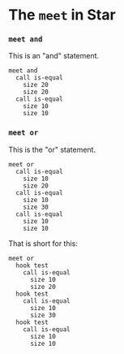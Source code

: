 # The `meet` in Star

### `meet and`

This is an "and" statement.

```
meet and
  call is-equal
    size 20
    size 20
  call is-equal
    size 10
    size 10
```

### `meet or`

This is the "or" statement.

```
meet or
  call is-equal
    size 10
    size 20
  call is-equal
    size 10
    size 30
  call is-equal
    size 10
    size 10
```

That is short for this:

```
meet or
  hook test
    call is-equal
      size 10
      size 20
  hook test
    call is-equal
      size 10
      size 30
  hook test
    call is-equal
      size 10
      size 10
```
